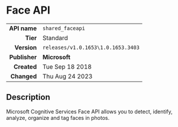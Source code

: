 # Face API
| | |
|-:|-|
|**API name**|`shared_faceapi`|
|**Tier**|Standard|
|**Version**|`releases/v1.0.1653\1.0.1653.3403`|
|**Publisher**|**Microsoft**|
|**Created**|Tue Sep 18 2018|
|**Changed**|Thu Aug 24 2023|

## Description
Microsoft Cognitive Services Face API allows you to detect, identify, analyze, organize and tag faces in photos.
